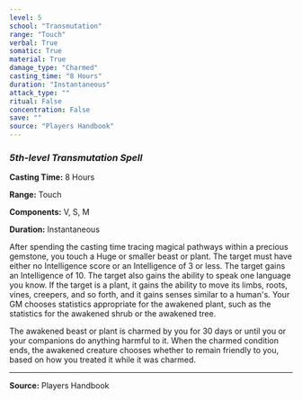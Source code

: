```yaml
---
level: 5
school: "Transmutation"
range: "Touch"
verbal: True
somatic: True
material: True
damage_type: "Charmed"
casting_time: "8 Hours"
duration: "Instantaneous"
attack_type: ""
ritual: False
concentration: False
save: ""
source: "Players Handbook"
---
```


### *5th-level Transmutation Spell*

**Casting Time:** 8 Hours

**Range:** Touch

**Components:** V, S, M

**Duration:** Instantaneous

After spending the casting time tracing magical pathways within a precious gemstone, you touch a Huge or smaller beast or plant. The target must have either no Intelligence score or an Intelligence of 3 or less. The target gains an Intelligence of 10. The target also gains the ability to speak one language you know. If the target is a plant, it gains the ability to move its limbs, roots, vines, creepers, and so forth, and it gains senses similar to a human's. Your GM chooses statistics appropriate for the awakened plant, such as the statistics for the awakened shrub or the awakened tree.
 
 The awakened beast or plant is charmed by you for 30 days or until you or your companions do anything harmful to it. When the charmed condition ends, the awakened creature chooses whether to remain friendly to you, based on how you treated it while it was charmed.

---
**Source:** Players Handbook
